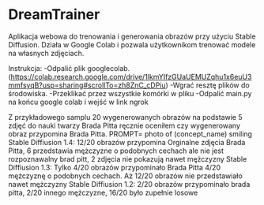 # DreamTrainer
Aplikacja webowa do trenowania i generowania obrazów przy użyciu Stable Diffusion.
Działa w Google Colab i pozwala użytkownikom trenować modele na własnych zdjęciach.


Instrukcja:
-Odpalić plik googlecolab.(https://colab.research.google.com/drive/1lkmYIfzGUaUEMUZqhu1x6euU3mmfsyqB?usp=sharing#scrollTo=zh8ZnC_cDPiu) 
-Wgrać resztę plików do środowiska.
-Przeklikać przez wszystkie komórki w pliku
-Odpalić main.py na końcu google colab i wejść w link ngrok


Z przykładowego samplu 20 wygenerowanych obrazów na podstawie 5 zdjęć do nauki twarzy Brada Pitta ręcznie oceniłem czy wygenerowany obraz przypomina Brada Pitta. PROMPT= photo of (concept_name) smiling
Stable Diffiusion 1.4: 12/20 obrazów przypomina Orginalne zdjęcia Brada Pitta, 6 przedstawia mężczyzne o podobnych cechach ale nie jest rozpoznawalny brad pitt, 2 zdjęcia nie pokazują nawet mężczyzny
Stable Diffiusion 1.3:  Tylko 4/20 obrazów przypominało Brada Pitta 4/20 mężczyznę o podobnych cechach. Aż 12/20 obrazów nie przedstawiało nawet mężczyzny
Stable Diffiusion 1.2: 2/20 obrazów przypominało brada pitta, 2/20 innego mężczyzne, 16/20 było zupełnie losowe
